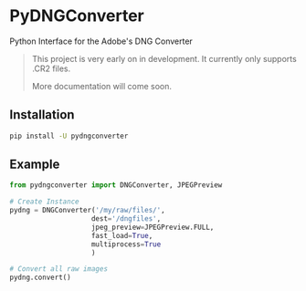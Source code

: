 # PyDNGConverter

Python Interface for the Adobe's DNG Converter

> This project is very early on in development. It currently only supports .CR2 files.
>
> More documentation will come soon.


## Installation

```sh
pip install -U pydngconverter
```

## Example

```python
from pydngconverter import DNGConverter, JPEGPreview

# Create Instance
pydng = DNGConverter('/my/raw/files/',
                    dest='/dngfiles',
                    jpeg_preview=JPEGPreview.FULL,
                    fast_load=True,
                    multiprocess=True
                    )

# Convert all raw images
pydng.convert()

```
